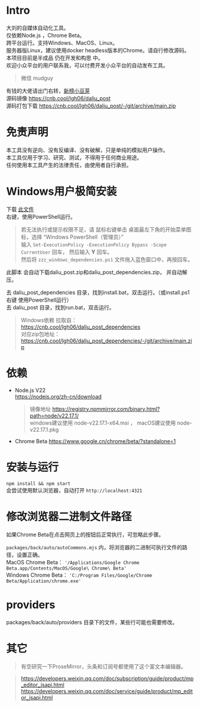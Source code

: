# Intro  
大刘的自媒体自动化工具。  
仅依赖Node.js ，Chrome Beta。  
跨平台运行。支持Windows、MacOS、Linux。  
服务器版Linux，建议使用docker headless版本的Chrome。请自行修改源码。  
本项目目前是半成品 仍在开发和构思 中。  
欢迎小众平台的用户联系我，可以付费开发小众平台的自动发布工具。  
> 微信 mudguy  

有钱的大佬请出门右转，[新榜小豆芽](https://d.newrank.cn/)  
源码镜像 https://cnb.cool/lgh06/daliu_post  
源码打包下载 https://cnb.cool/lgh06/daliu_post/-/git/archive/main.zip
# 免责声明  
本工具没有逆向、没有反编译、没有破解，只是单纯的模拟用户操作。  
本工具仅用于学习、研究、测试，不得用于任何商业用途。  
任何使用本工具产生的法律责任，由使用者自行承担。  
# Windows用户极简安装  
下载 [此文件](https://cnb.cool/lgh06/daliu_post/-/git/raw/main/zzz_windows_dependencies.ps1?download=true)  
右键，使用PowerShell运行。  

> 若无法执行或提示权限不足，请 鼠标右键单击 桌面最左下角的开始菜单图标，选择 “Windows PowerShell（管理员）”  
输入 `Set-ExecutionPolicy -ExecutionPolicy Bypass -Scope CurrentUser` 回车， 然后输入 **Y** 回车。  
然后将 `zzz_windows_dependencies.ps1` 文件拖入蓝色窗口中，再按回车。  

此脚本 会自动下载daliu_post.zip和daliu_post_dependencies.zip， 并自动解压。  

去 daliu_post_dependencies 目录，找到install.bat，双击运行。（或install.ps1 右键 使用PowerShell运行）  
去 daliu_post 目录，找到run.bat，双击运行。  

> Windows依赖 拉取自： https://cnb.cool/lgh06/daliu_post_dependencies  
> 对应zip包地址：https://cnb.cool/lgh06/daliu_post_dependencies/-/git/archive/main.zip

# 依赖  
- Node.js V22  
  https://nodejs.org/zh-cn/download    
  > 镜像地址 https://registry.npmmirror.com/binary.html?path=node/v22.17.1/  
  > windows建议使用 node-v22.17.1-x64.msi ， macOS建议使用 node-v22.17.1.pkg  
- Chrome Beta https://www.google.cn/chrome/beta/?standalone=1  

# 安装与运行  
`npm install && npm start`  
会尝试使用默认浏览器，自动打开 `http://localhost:4321`  

# 修改浏览器二进制文件路径  

如果Chrome Beta在点击网页上的按钮后正常执行，可忽略此步骤。  

`packages/back/auto/autoCommons.mjs` 内，将浏览器的二进制可执行文件的路径，设置正确。  
MacOS Chrome Beta： `'/Applications/Google Chrome Beta.app/Contents/MacOS/Google\ Chrome\ Beta'`  
Windows Chrome Beta： `'C:/Program Files/Google/Chrome Beta/Application/chrome.exe'`  

# providers  
packages/back/auto/providers 目录下的文件，某些行可能也需要修改。  

# 其它
> 有空研究一下ProseMirror，头条和订阅号都使用了这个富文本编辑器。  

> https://developers.weixin.qq.com/doc/subscription/guide/product/mp_editor_jsapi.html  
> https://developers.weixin.qq.com/doc/service/guide/product/mp_editor_jsapi.html  
